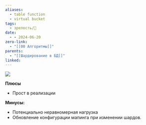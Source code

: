 ```yaml
---
aliases:
  - table function
  - virtual bucket
tags:
  - зрелость/🌱
date:
  - - 2024-06-20
zero-link:
  - "[[00 Алгоритмы]]"
parents:
  - "[[Шардирование в БД]]"
linked:
---
```

![](Pasted%20image%2020240620221007.png)

**Плюсы**
- Прост в реализации

**Минусы:**
- Потенциально неравномерная нагрузка
- Обновление конфигурации мапинга при изменении шардов.